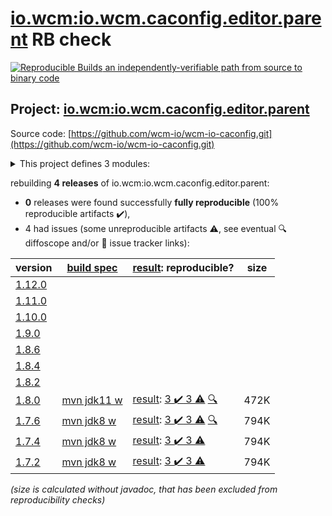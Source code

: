 [io.wcm:io.wcm.caconfig.editor.parent](https://search.maven.org/artifact/io.wcm/io.wcm.caconfig.editor.parent/) RB check
=======

[![Reproducible Builds](https://reproducible-builds.org/images/logos/rb.svg) an independently-verifiable path from source to binary code](https://reproducible-builds.org/)

## Project: [io.wcm:io.wcm.caconfig.editor.parent](https://search.maven.org/artifact/io.wcm/io.wcm.caconfig.editor.parent/)

Source code: [https://github.com/wcm-io/wcm-io-caconfig.git](https://github.com/wcm-io/wcm-io-caconfig.git)

<details><summary>This project defines 3 modules:</summary>

* [io.wcm:io.wcm.caconfig.editor](https://search.maven.org/artifact/io.wcm/io.wcm.caconfig.editor/)
* [io.wcm:io.wcm.caconfig.editor.package](https://search.maven.org/artifact/io.wcm/io.wcm.caconfig.editor.package/)
* [io.wcm:io.wcm.caconfig.editor.parent](https://search.maven.org/artifact/io.wcm/io.wcm.caconfig.editor.parent/)
</details>

rebuilding **4 releases** of io.wcm:io.wcm.caconfig.editor.parent:
- **0** releases were found successfully **fully reproducible** (100% reproducible artifacts :heavy_check_mark:),
- 4 had issues (some unreproducible artifacts :warning:, see eventual :mag: diffoscope and/or :memo: issue tracker links):

| version | [build spec](/BUILDSPEC.md) | [result](https://reproducible-builds.org/docs/jvm/): reproducible? | size |
| -- | --------- | ------ | -- |
| [1.12.0](https://search.maven.org/artifact/io.wcm/io.wcm.caconfig.editor.parent/1.12.0/pom) | | | |
| [1.11.0](https://search.maven.org/artifact/io.wcm/io.wcm.caconfig.editor.parent/1.11.0/pom) | | | |
| [1.10.0](https://search.maven.org/artifact/io.wcm/io.wcm.caconfig.editor.parent/1.10.0/pom) | | | |
| [1.9.0](https://search.maven.org/artifact/io.wcm/io.wcm.caconfig.editor.parent/1.9.0/pom) | | | |
| [1.8.6](https://search.maven.org/artifact/io.wcm/io.wcm.caconfig.editor.parent/1.8.6/pom) | | | |
| [1.8.4](https://search.maven.org/artifact/io.wcm/io.wcm.caconfig.editor.parent/1.8.4/pom) | | | |
| [1.8.2](https://search.maven.org/artifact/io.wcm/io.wcm.caconfig.editor.parent/1.8.2/pom) | | | |
| [1.8.0](https://search.maven.org/artifact/io.wcm/io.wcm.caconfig.editor.parent/1.8.0/pom) | [mvn jdk11 w](wcm-caconfig-editor-1.8.0.buildspec) | [result](io.wcm.caconfig.editor.parent-1.8.0.buildinfo): [3 :heavy_check_mark:  3 :warning:](io.wcm.caconfig.editor.parent-1.8.0.buildcompare) [:mag:](https://github.com/jvm-repo-rebuild/reproducible-central/blob/master/content/io/wcm/caconfig/io.wcm.caconfig.editor.parent-1.8.0.diffoscope) | 472K |
| [1.7.6](https://search.maven.org/artifact/io.wcm/io.wcm.caconfig.editor.parent/1.7.6/pom) | [mvn jdk8 w](wcm-caconfig-editor-1.7.6.buildspec) | [result](io.wcm.caconfig.editor.parent-1.7.6.buildinfo): [3 :heavy_check_mark:  3 :warning:](io.wcm.caconfig.editor.parent-1.7.6.buildcompare) [:mag:](https://github.com/jvm-repo-rebuild/reproducible-central/blob/master/content/io/wcm/caconfig/io.wcm.caconfig.editor.parent-1.7.6.diffoscope) | 794K |
| [1.7.4](https://search.maven.org/artifact/io.wcm/io.wcm.caconfig.editor.parent/1.7.4/pom) | [mvn jdk8 w](wcm-caconfig-editor-1.7.4.buildspec) | [result](io.wcm.caconfig.editor.parent-1.7.4.buildinfo): [3 :heavy_check_mark:  3 :warning:](io.wcm.caconfig.editor.parent-1.7.4.buildcompare) | 794K |
| [1.7.2](https://search.maven.org/artifact/io.wcm/io.wcm.caconfig.editor.parent/1.7.2/pom) | [mvn jdk8 w](wcm-caconfig-editor-1.7.2.buildspec) | [result](io.wcm.caconfig.editor.parent-1.7.2.buildinfo): [3 :heavy_check_mark:  3 :warning:](io.wcm.caconfig.editor.parent-1.7.2.buildcompare) | 794K |

<i>(size is calculated without javadoc, that has been excluded from reproducibility checks)</i>
